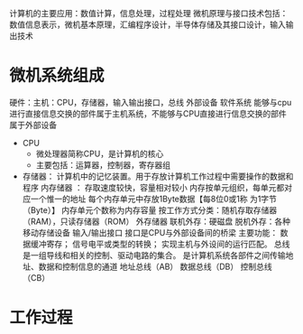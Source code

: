 计算机的主要应用：数值计算，信息处理，过程处理
微机原理与接口技术包括：数值信息表示，微机基本原理，汇编程序设计，半导体存储及其接口设计，输入输出技术
# 微机系统组成
硬件：主机：CPU，存储器，输入输出接口，总线
外部设备
软件系统
能够与cpu进行直接信息交换的部件属于主机系统，不能够与CPU直接进行信息交换的部件属于外部设备
-   CPU 
    -   微处理器简称CPU，是计算机的核心
    -   主要包括：运算器，控制器，寄存器组
-  存储器：
	计算机中的记忆装置。用于存放计算机工作过程中需要操作的数据和程序
	内存储器 ：
		存取速度较快，容量相对较小
		内存按单元组织，每单元都对应一个惟一的地址
		每个内存单元中存放1Byte数据【每8位0或1称 为1字节（Byte）】
		内存单元个数称为内存容量
		按工作方式分类：随机存取存储器（RAM），只读存储器（ROM）
	外存储器
		联机外存：硬磁盘
		脱机外存：各种移动存储设备
	输入/输出接口
		接口是CPU与外部设备间的桥梁
		主要功能：
			数据缓冲寄存；
			信号电平或类型的转换；
			实现主机与外设间的运行匹配。
	总线
		是一组导线和相关的控制、驱动电路的集合。
		是计算机系统各部件之间传输地址、数据和控制信息的通道
		地址总线（AB） 数据总线（DB） 控制总线（CB）
# 工作过程
